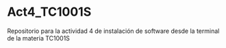 # Act4_TC1001S
Repositorio para la actividad 4 de instalación de software desde la terminal de la materia TC1001S
